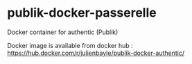 # publik-docker-passerelle

Docker container for authentic (Publik) 

Docker image is available from docker hub :
https://hub.docker.com/r/julienbayle/publik-docker-authentic/
